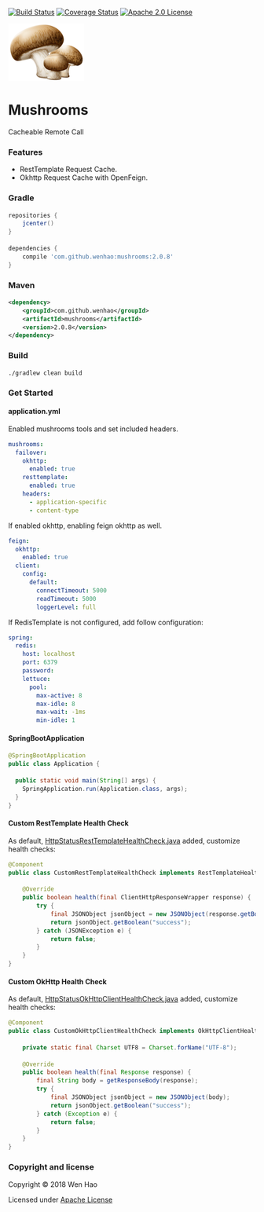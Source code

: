 [![Build Status](https://travis-ci.com/wenhao/mushrooms.svg?branch=master)](https://travis-ci.com/wenhao/mushrooms)
[![Coverage Status](https://coveralls.io/repos/github/wenhao/mushrooms/badge.svg?branch=master)](https://coveralls.io/github/wenhao/mushrooms?branch=master)
[![Apache 2.0 License](https://img.shields.io/badge/license-Apache%202-blue.svg)](https://www.apache.org/licenses/LICENSE-2.0.txt)

![Mushrooms][logo]

# Mushrooms

Cacheable Remote Call

### Features

* RestTemplate Request Cache.
* Okhttp Request Cache with OpenFeign.

### Gradle

```groovy
repositories {
    jcenter()
}

dependencies {
    compile 'com.github.wenhao:mushrooms:2.0.8'
}
```

### Maven

```xml
<dependency>
    <groupId>com.github.wenhao</groupId>
    <artifactId>mushrooms</artifactId>
    <version>2.0.8</version>
</dependency>
```

### Build

```
./gradlew clean build
```

### Get Started

#### application.yml

Enabled mushrooms tools and set included headers.

```yaml
mushrooms:
  failover:
    okhttp:
      enabled: true
    resttemplate:
      enabled: true
    headers:
      - application-specific
      - content-type
```
If enabled okhttp, enabling feign okhttp as well.
```yaml
feign:
  okhttp:
    enabled: true
  client:
    config:
      default:
        connectTimeout: 5000
        readTimeout: 5000
        loggerLevel: full
```

If RedisTemplate is not configured, add follow configuration:
```yaml
spring:
  redis:
    host: localhost
    port: 6379
    password: 
    lettuce:
      pool:
        max-active: 8
        max-idle: 8
        max-wait: -1ms
        min-idle: 1
```

#### SpringBootApplication

```java
@SpringBootApplication
public class Application {

  public static void main(String[] args) {
    SpringApplication.run(Application.class, args);
  }
}
```

#### Custom RestTemplate Health Check

As default, [HttpStatusRestTemplateHealthCheck.java] added, customize health checks:

```java
@Component
public class CustomRestTemplateHealthCheck implements RestTemplateHealthCheck {

    @Override
    public boolean health(final ClientHttpResponseWrapper response) {
        try {
            final JSONObject jsonObject = new JSONObject(response.getBodyAsString());
            return jsonObject.getBoolean("success");
        } catch (JSONException e) {
            return false;
        }
    }
}
```

#### Custom OkHttp Health Check

As default, [HttpStatusOkHttpClientHealthCheck.java] added, customize health checks:

```java
@Component
public class CustomOkHttpClientHealthCheck implements OkHttpClientHealthCheck {

    private static final Charset UTF8 = Charset.forName("UTF-8");
    
    @Override
    public boolean health(final Response response) {
        final String body = getResponseBody(response);
        try {
            final JSONObject jsonObject = new JSONObject(body);
            return jsonObject.getBoolean("success");
        } catch (Exception e) {
            return false;
        }
    }
}
```

### Copyright and license

Copyright © 2018 Wen Hao

Licensed under [Apache License]

[logo]: ./docs/images/logo.png
[HttpStatusRestTemplateHealthCheck.java]: ./src/main/java/com/github/wenhao/resttemplate/health/HttpStatusRestTemplateHealthCheck.java
[HttpStatusOkHttpClientHealthCheck.java]: ./src/main/java/com/github/wenhao/okhttp/health/HttpStatusOkHttpClientHealthCheck.java
[Apache License]: ./LICENSE